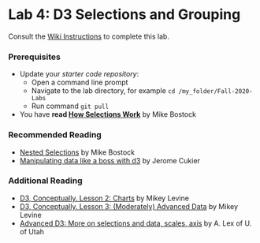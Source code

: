 # Lab 4: D3 Selections and Grouping
Consult the [Wiki Instructions](https://github.gatech.edu/CS-7450/Fall-2020-Labs/wiki/Lab-4:-D3-Selections-and-Grouping) to complete this lab.

### Prerequisites
* Update your *starter code repository*:
	* Open a command line prompt
	* Navigate to the lab directory, for example `cd /my_folder/Fall-2020-Labs`
	* Run command `git pull`
* You have **read [How Selections Work](https://bost.ocks.org/mike/selection/)** by Mike Bostock

### Recommended Reading

* [Nested Selections](https://bost.ocks.org/mike/nest/) by Mike Bostock
* [Manipulating data like a boss with d3](http://www.jeromecukier.net/2012/05/28/manipulating-data-like-a-boss-with-d3/) by Jerome Cukier

### Additional Reading

* [D3, Conceptually. Lesson 2: Charts](http://code.hazzens.com/d3tut/lesson_2.html) by Mikey Levine
* [D3, Conceptually. Lesson 3: (Moderately) Advanced Data](http://code.hazzens.com/d3tut/lesson_3.html) by Mikey Levine
* [Advanced D3: More on selections and data, scales, axis](http://dataviscourse.net/2016/lectures/lecture-advanced-d3/) by A. Lex of U. of Utah
